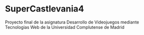 # SuperCastlevania4
Proyecto final de la asignatura Desarrollo de Videojuegos mediante Tecnologias Web de la Universidad Complutense de Madrid
